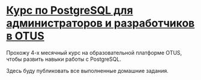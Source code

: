 # [Курс по PostgreSQL для администраторов и разработчиков в OTUS](https://otus.ru/lessons/postgresql-dba/program/)
Прохожу 4-х месячный курс на образовательной платформе OTUS, чтобы развить навыки работы с PostgreSQL.

Здесь буду публиковать все выполненные домашние задания.

